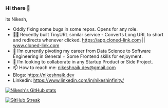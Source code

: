 ### Hi there 👋

its Nikesh,
- Oddly fixing some bugs in some repos. Opens for any role.
- 👷‍♂️ Recently built TinyURL similar service - Converts Long URL to short and redirects whenever clicked. https://app.cloned-link.com || www.cloned-link.com
- 🌱 I’m currently pivoting my career from Data Science to Software Engineering in General + Some Frontend skills for enjoyment.
- 👯 I’m looking to collaborate in any Startup Product or Side Project.
- 📫 How to reach me: nikeshnaik.dev@gmail.com 
- Blogs: https://nikeshnaik.dev 
- Linkedin: https://www.linkedin.com/in/nikeshinfinity/

[![Nikesh's GitHub stats](https://github-readme-stats.vercel.app/api?username=nikeshnaik&hide=stars)](https://github.com/anuraghazra/github-readme-stats)


[![GitHub Streak](https://github-readme-streak-stats.herokuapp.com/?user=nikeshnaik)](https://git.io/streak-stats)
